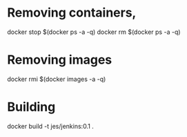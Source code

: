 # Removing containers,
docker stop $(docker ps -a -q)
docker rm $(docker ps -a -q)

# Removing images
docker rmi $(docker images -a -q)



# Building
docker build -t jes/jenkins:0.1 .
